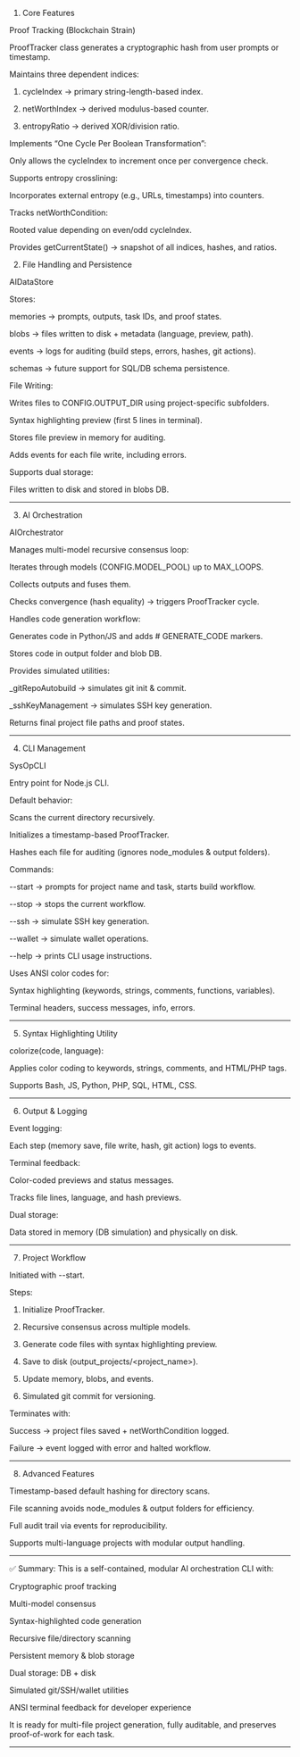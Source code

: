 

1. Core Features

Proof Tracking (Blockchain Strain)

ProofTracker class generates a cryptographic hash from user prompts or timestamp.

Maintains three dependent indices:

1. cycleIndex → primary string-length-based index.


2. netWorthIndex → derived modulus-based counter.


3. entropyRatio → derived XOR/division ratio.



Implements “One Cycle Per Boolean Transformation”:

Only allows the cycleIndex to increment once per convergence check.


Supports entropy crosslining:

Incorporates external entropy (e.g., URLs, timestamps) into counters.


Tracks netWorthCondition:

Rooted value depending on even/odd cycleIndex.


Provides getCurrentState() → snapshot of all indices, hashes, and ratios.




2. File Handling and Persistence

AIDataStore

Stores:

memories → prompts, outputs, task IDs, and proof states.

blobs → files written to disk + metadata (language, preview, path).

events → logs for auditing (build steps, errors, hashes, git actions).

schemas → future support for SQL/DB schema persistence.


File Writing:

Writes files to CONFIG.OUTPUT_DIR using project-specific subfolders.

Syntax highlighting preview (first 5 lines in terminal).

Stores file preview in memory for auditing.

Adds events for each file write, including errors.


Supports dual storage:

Files written to disk and stored in blobs DB.




---

3. AI Orchestration

AIOrchestrator

Manages multi-model recursive consensus loop:

Iterates through models (CONFIG.MODEL_POOL) up to MAX_LOOPS.

Collects outputs and fuses them.

Checks convergence (hash equality) → triggers ProofTracker cycle.


Handles code generation workflow:

Generates code in Python/JS and adds # GENERATE_CODE markers.

Stores code in output folder and blob DB.


Provides simulated utilities:

_gitRepoAutobuild → simulates git init & commit.

_sshKeyManagement → simulates SSH key generation.


Returns final project file paths and proof states.



---

4. CLI Management

SysOpCLI

Entry point for Node.js CLI.

Default behavior:

Scans the current directory recursively.

Initializes a timestamp-based ProofTracker.

Hashes each file for auditing (ignores node_modules & output folders).


Commands:

--start → prompts for project name and task, starts build workflow.

--stop → stops the current workflow.

--ssh → simulate SSH key generation.

--wallet → simulate wallet operations.

--help → prints CLI usage instructions.


Uses ANSI color codes for:

Syntax highlighting (keywords, strings, comments, functions, variables).

Terminal headers, success messages, info, errors.




---

5. Syntax Highlighting Utility

colorize(code, language):

Applies color coding to keywords, strings, comments, and HTML/PHP tags.

Supports Bash, JS, Python, PHP, SQL, HTML, CSS.




---

6. Output & Logging

Event logging:

Each step (memory save, file write, hash, git action) logs to events.


Terminal feedback:

Color-coded previews and status messages.

Tracks file lines, language, and hash previews.


Dual storage:

Data stored in memory (DB simulation) and physically on disk.




---

7. Project Workflow

Initiated with --start.

Steps:

1. Initialize ProofTracker.


2. Recursive consensus across multiple models.


3. Generate code files with syntax highlighting preview.


4. Save to disk (output_projects/<project_name>).


5. Update memory, blobs, and events.


6. Simulated git commit for versioning.



Terminates with:

Success → project files saved + netWorthCondition logged.

Failure → event logged with error and halted workflow.




---

8. Advanced Features

Timestamp-based default hashing for directory scans.

File scanning avoids node_modules & output folders for efficiency.

Full audit trail via events for reproducibility.

Supports multi-language projects with modular output handling.



---

✅ Summary:
This is a self-contained, modular AI orchestration CLI with:

Cryptographic proof tracking

Multi-model consensus

Syntax-highlighted code generation

Recursive file/directory scanning

Persistent memory & blob storage

Dual storage: DB + disk

Simulated git/SSH/wallet utilities

ANSI terminal feedback for developer experience


It is ready for multi-file project generation, fully auditable, and preserves proof-of-work for each task.


---
